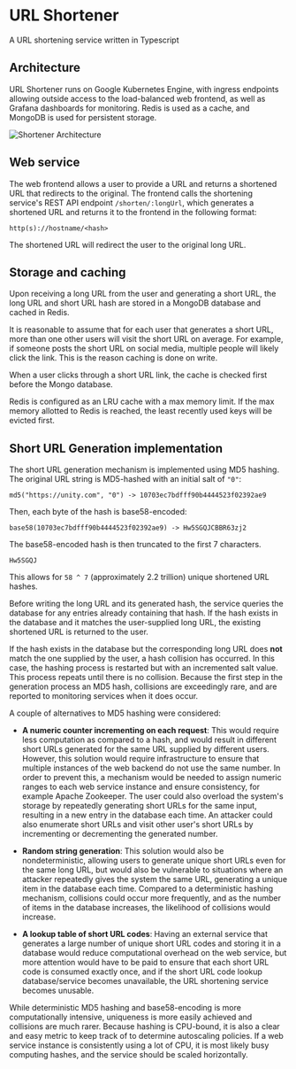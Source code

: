 # URL Shortener
A URL shortening service written in Typescript

## Architecture

URL Shortener runs on Google Kubernetes Engine, with ingress endpoints allowing outside access to the load-balanced web frontend, as well as Grafana dashboards for monitoring. Redis is used as a cache, and MongoDB is used for persistent storage.

![Shortener Architecture](https://user-images.githubusercontent.com/6937171/159185046-87749350-0501-4a0d-8a98-cb5cfff8cade.png)


## Web service

The web frontend allows a user to provide a URL and returns a shortened URL that redirects to the original. The frontend calls the shortening service's REST API endpoint `/shorten/:longUrl`, which generates a shortened URL and returns it to the frontend in the following format:

```http(s)://hostname/<hash>```

The shortened URL will redirect the user to the original long URL. 

## Storage and caching
Upon receiving a long URL from the user and generating a short URL, the long URL and short URL hash are stored in a MongoDB database and cached in Redis. 

It is reasonable to assume that for each user that generates a short URL, more than one other users will visit the short URL on average. For example, if someone posts the short URL on social media, multiple people will likely click the link. This is the reason caching is done on write. 

When a user clicks through a short URL link, the cache is checked first before the Mongo database. 

Redis is configured as an LRU cache with a max memory limit. If the max memory allotted to Redis is reached, the least recently used keys will be evicted first. 

## Short URL Generation implementation

The short URL generation mechanism is implemented using MD5 hashing. The original URL string is MD5-hashed with an initial salt of `"0"`:

```
md5("https://unity.com", "0") -> 10703ec7bdfff90b4444523f02392ae9
```

Then, each byte of the hash is base58-encoded:

```
base58(10703ec7bdfff90b4444523f02392ae9) -> Hw5SGQJCBBR63zj2
```

The base58-encoded hash is then truncated to the first 7 characters.

```
Hw5SGQJ
```

This allows for `58 ^ 7` (approximately 2.2 trillion) unique shortened URL hashes.

Before writing the long URL and its generated hash, the service queries the database for any entries already containing that hash. If the hash exists in the database and it matches the user-supplied long URL, the existing shortened URL is returned to the user. 

If the hash exists in the database but the corresponding long URL does **not** match the one supplied by the user, a hash collision has occurred. In this case, the hashing process is restarted but with an incremented salt value. This process repeats until there is no collision. Because the first step in the generation process an MD5 hash, collisions are exceedingly rare, and are reported to monitoring services when it does occur. 


A couple of alternatives to MD5 hashing were considered:
- **A numeric counter incrementing on each request**: This would require less computation as compared to a hash, and would result in different short URLs generated for the same URL supplied by different users. However, this solution would require infrastructure to ensure that multiple instances of the web backend do not use the same number. In order to prevent this, a mechanism would be needed to assign numeric ranges to each web service instance and ensure consistency, for example Apache Zookeeper. The user could also overload the system's storage by repeatedly generating short URLs for the same input, resulting in a new entry in the database each time. An attacker could also enumerate short URLs and visit other user's short URLs by incrementing or decrementing the generated number.

- **Random string generation**: This solution would also be nondeterministic, allowing users to generate unique short URLs even for the same long URL, but would also be vulnerable to situations where an attacker repeatedly gives the system the same URL, generating a unique item in the database each time. Compared to a deterministic hashing mechanism, collisions could occur more frequently, and as the number of items in the database increases, the likelihood of collisions would increase.

- **A lookup table of short URL codes**: Having an external service that generates a large number of unique short URL codes and storing it in a database would reduce computational overhead on the web service, but more attention would have to be paid to ensure that each short URL code is consumed exactly once, and if the short URL code lookup database/service becomes unavailable, the URL shortening service becomes unusable. 

While deterministic MD5 hashing and base58-encoding is more computationally intensive, uniqueness is more easily achieved and collisions are much rarer. Because hashing is CPU-bound, it is also a clear and easy metric to keep track of to determine autoscaling policies. If a web service instance is consistently using a lot of CPU, it is most likely busy computing hashes, and the service should be scaled horizontally.




